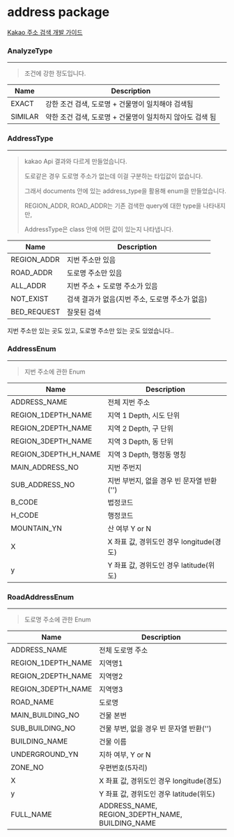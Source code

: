 # address package

[Kakao 주소 검색 개발 가이드](https://developers.kakao.com/tool/rest-api/open/get/v2-local-search-address.%7Bformat%7D)



### AnalyzeType

---

> 조건에 강한 정도입니다.

| Name    | Description                        |
|---------|------------------------------------|
| EXACT   | 강한 조건 검색, 도로명 + 건물명이 일치해야 검색됨      |
| SIMILAR | 약한 조건 검색, 도로명 + 건물명이 일치하지 않아도 검색 됨 |



### AddressType

---

> kakao Api 결과와 다르게 만들었습니다.
> 
> 도로같은 경우 도로명 주소가 없는데 이걸 구분하는 타입값이 없습니다.
> 
> 그래서 documents 안에 있는 address_type을 활용해 enum을 만들었습니다.
>
> REGION_ADDR, ROAD_ADDR는 기존 검색한 query에 대한 type을 나타내지만,
>
> AddressType은 class 안에 어떤 값이 있는지 나타냅니다.

| Name        | Description                  |
|-------------|------------------------------|
| REGION_ADDR | 지번 주소만 있음                    |
| ROAD_ADDR   | 도로명 주소만 있음                   |
| ALL_ADDR | 지번 주소 + 도로명 주소가 있음           |
| NOT_EXIST   | 검색 결과가 없음(지번 주소, 도로명 주소가 없음) |
| BED_REQUEST | 잘못된 검색                       |

지번 주소만 있는 곳도 있고, 도로명 주소만 있는 곳도 있었습니다..


### AddressEnum

---

> 지번 주소에 관한 Enum

| Name                 | Description                   |
|----------------------|-------------------------------|
| ADDRESS_NAME         | 전체 지번 주소                      |
| REGION_1DEPTH_NAME   | 지역 1 Depth, 시도 단위             |
| REGION_2DEPTH_NAME   | 지역 2 Depth, 구 단위              |
| REGION_3DEPTH_NAME   | 지역 3 Depth, 동 단위              |
| REGION_3DEPTH_H_NAME | 지역 3 Depth, 행정동 명칭            |
| MAIN_ADDRESS_NO      | 지번 주번지                        |
| SUB_ADDRESS_NO       | 지번 부번지, 없을 경우 빈 문자열 반환('')    |
| B_CODE               | 법정코드                          |
| H_CODE               | 행정코드                          |
| MOUNTAIN_YN          | 산 여부 Y or N                   |
| X                    | X 좌표 값, 경위도인 경우 longitude(경도) |
| y                    | Y 좌표 값, 경위도인 경우 latitude(위도)  |


### RoadAddressEnum

---

> 도로명 주소에 관한 Enum

| Name               | Description                        |
|--------------------|------------------------------------|
| ADDRESS_NAME       | 전체 도로명 주소                          |
| REGION_1DEPTH_NAME | 지역명1                               |
| REGION_2DEPTH_NAME | 지역명2                               |
| REGION_3DEPTH_NAME | 지역명3                               |
| ROAD_NAME          | 도로명                                |
| MAIN_BUILDING_NO   | 건물 본번                              |
| SUB_BUILDING_NO    | 건물 부번, 없을 경우 빈 문자열 반환('')          |
| BUILDING_NAME      | 건물 이름                              |
| UNDERGROUND_YN     | 지하 여부, Y or N                      |
| ZONE_NO            | 우편번호(5자리)                          |
| X                  | X 좌표 값, 경위도인 경우 longitude(경도)      |
| y                  | Y 좌표 값, 경위도인 경우 latitude(위도)       |
| FULL_NAME          | ADDRESS_NAME, REGION_3DEPTH_NAME, BUILDING_NAME |
